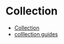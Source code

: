 # Collection

- [Collection](https://liujiacai.net/blog/2015/09/01/java-collection-overview/#disqus_thread)
- [colllection guides](https://docs.oracle.com/javase/8/docs/technotes/guides/collections/index.html)
